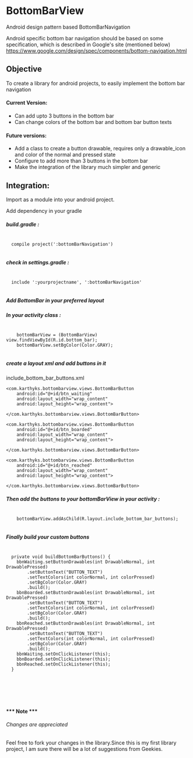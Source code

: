 # BottomBarView
Android design pattern based BottomBarNavigation 

Android specific bottom bar navigation should be based on some specification, which is described in Google's site (mentioned below)
<br/>
https://www.google.com/design/spec/components/bottom-navigation.html

<h2>Objective</h2>
<p>To create a library for android projects, to easily implement the bottom bar navigation</p>

<h4>Current Version:</h4>
<ul>
  <li>Can add upto 3 buttons in the bottom bar</li>
  <li>Can change colors of the bottom bar and bottom bar button texts</li>
</ul>
<h4>Future versions:</h4>
<ul>
  <li>Add a class to create a button drawable, requires only a drawable_icon and color of the normal and pressed state</li>
  <li>Configure to add more than 3 buttons in the bottom bar</li>
  <li>Make the integration of the library much simpler and generic</li>
</ul>

<h2>Integration:</h2>
Import as a module into your android project.
<p>Add dependency in your gradle</p>
<h5>build.gradle :</h5>
<pre>
  <code>
  compile project(':bottomBarNavigation')
  </code>
</pre>
<h5>check in settings.gradle :</h5>
<pre>
  <code>
  include ':yourprojectname', ':bottomBarNavigation'
  </code>
</pre>
<h5>Add BottomBar in your preferred layout</h5>
<com.karthyks.bottombarview.views.BottomBarView
          android:id="@+id/bottom_bar"
          android:layout_width="match_parent"
          android:layout_height="match_parent"/> 
<h5>In your activity class : </h5>
<pre>
  <code>
    bottomBarView = (BottomBarView) view.findViewById(R.id.bottom_bar);
    bottomBarView.setBgColor(Color.GRAY);
  </code>
</pre>

<h5>create a layout xml and add buttons in it</h5>
<p>include_bottom_bar_buttons.xml</p>
<LinearLayout xmlns:android="http://schemas.android.com/apk/res/android"
              android:layout_width="match_parent"
              android:layout_height="match_parent"
              android:gravity="center"
              android:orientation="horizontal">

    <com.karthyks.bottombarview.views.BottomBarButton
        android:id="@+id/btn_waiting"
        android:layout_width="wrap_content"
        android:layout_height="wrap_content">

    </com.karthyks.bottombarview.views.BottomBarButton>

    <com.karthyks.bottombarview.views.BottomBarButton
        android:id="@+id/btn_boarded"
        android:layout_width="wrap_content"
        android:layout_height="wrap_content">

    </com.karthyks.bottombarview.views.BottomBarButton>

    <com.karthyks.bottombarview.views.BottomBarButton
        android:id="@+id/btn_reached"
        android:layout_width="wrap_content"
        android:layout_height="wrap_content">

    </com.karthyks.bottombarview.views.BottomBarButton>
</LinearLayout>

<h5>Then add the buttons to your bottomBarView in your activity : </h5>
<pre>
  <code>
    bottomBarView.addAsChild(R.layout.include_bottom_bar_buttons);
  </code>
</pre>

<h5>Finally build your custom buttons</h5>
<pre>
  <code>
  private void buildBottomBarButtons() {
    bbnWaiting.setButtonDrawables(int DrawableNormal, int DrawablePressed)
        .setButtonText("BUTTON_TEXT")
        .setTextColors(int colorNormal, int colorPressed)
        .setBgColor(Color.GRAY)
        .build();
    bbnBoarded.setButtonDrawables(int DrawableNormal, int DrawablePressed)
        .setButtonText("BUTTON_TEXT")
        .setTextColors(int colorNormal, int colorPressed)
        .setBgColor(Color.GRAY)
        .build();
    bbnReached.setButtonDrawables(int DrawableNormal, int DrawablePressed)
        .setButtonText("BUTTON_TEXT")
        .setTextColors(int colorNormal, int colorPressed)
        .setBgColor(Color.GRAY)
        .build();
    bbnWaiting.setOnClickListener(this);
    bbnBoarded.setOnClickListener(this);
    bbnReached.setOnClickListener(this);
  }
  </code>
</pre>

<br/>
<br/>
<br/>

<h4>*** Note *** </h4>
<h6>Changes are appreciated</h6>
<p>Feel free to fork your changes in the library.Since this is my first library project, I am sure there will be a lot of suggestions from Geekies.</p>
